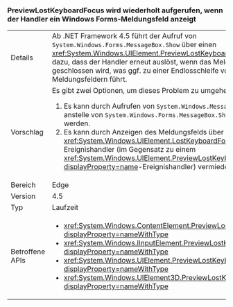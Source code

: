 ### <a name="previewlostkeyboardfocus-is-called-repeatedly-if-its-handler-shows-a-windows-forms-message-box"></a>PreviewLostKeyboardFocus wird wiederholt aufgerufen, wenn der Handler ein Windows Forms-Meldungsfeld anzeigt

|   |   |
|---|---|
|Details|Ab .NET Framework 4.5 führt der Aufruf von <code>System.Windows.Forms.MessageBox.Show</code> über einen <xref:System.Windows.UIElement.PreviewLostKeyboardFocus>-Handler dazu, dass der Handler erneut auslöst, wenn das Meldungsfeld geschlossen wird, was ggf. zu einer Endlosschleife von Meldungsfeldern führt.|
|Vorschlag|Es gibt zwei Optionen, um dieses Problem zu umgehen:<ol><li>Es kann durch Aufrufen von <code>System.Windows.MessageBox.Show</code> anstelle von <code>System.Windows.Forms.MessageBox.Show</code> vermieden werden.</li><li>Es kann durch Anzeigen des Meldungsfelds über einen <xref:System.Windows.UIElement.LostKeyboardFocus>-Ereignishandler (im Gegensatz zu einem <xref:System.Windows.UIElement.PreviewLostKeyboardFocus?displayProperty=name>-Ereignishandler) vermieden werden.</li></ol>|
|Bereich|Edge|
|Version|4.5|
|Typ|Laufzeit|
|Betroffene APIs|<ul><li><xref:System.Windows.ContentElement.PreviewLostKeyboardFocus?displayProperty=nameWithType></li><li><xref:System.Windows.IInputElement.PreviewLostKeyboardFocus?displayProperty=nameWithType></li><li><xref:System.Windows.UIElement.PreviewLostKeyboardFocus?displayProperty=nameWithType></li><li><xref:System.Windows.UIElement3D.PreviewLostKeyboardFocus?displayProperty=nameWithType></li></ul>|


